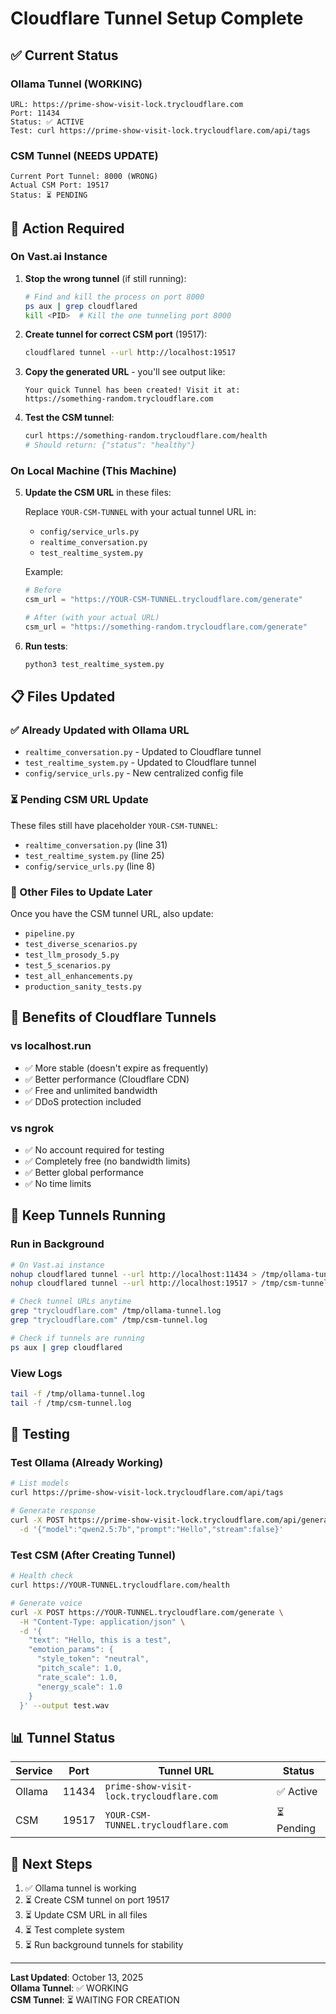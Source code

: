 # Cloudflare Tunnel Setup Complete

## ✅ Current Status

### Ollama Tunnel (WORKING)
```
URL: https://prime-show-visit-lock.trycloudflare.com
Port: 11434
Status: ✅ ACTIVE
Test: curl https://prime-show-visit-lock.trycloudflare.com/api/tags
```

### CSM Tunnel (NEEDS UPDATE)
```
Current Port Tunnel: 8000 (WRONG)
Actual CSM Port: 19517
Status: ⏳ PENDING
```

## 🔧 Action Required

### On Vast.ai Instance

1. **Stop the wrong tunnel** (if still running):
   ```bash
   # Find and kill the process on port 8000
   ps aux | grep cloudflared
   kill <PID>  # Kill the one tunneling port 8000
   ```

2. **Create tunnel for correct CSM port** (19517):
   ```bash
   cloudflared tunnel --url http://localhost:19517
   ```

3. **Copy the generated URL** - you'll see output like:
   ```
   Your quick Tunnel has been created! Visit it at:
   https://something-random.trycloudflare.com
   ```

4. **Test the CSM tunnel**:
   ```bash
   curl https://something-random.trycloudflare.com/health
   # Should return: {"status": "healthy"}
   ```

### On Local Machine (This Machine)

5. **Update the CSM URL** in these files:

   Replace `YOUR-CSM-TUNNEL` with your actual tunnel URL in:
   
   - `config/service_urls.py`
   - `realtime_conversation.py`
   - `test_realtime_system.py`
   
   Example:
   ```python
   # Before
   csm_url = "https://YOUR-CSM-TUNNEL.trycloudflare.com/generate"
   
   # After (with your actual URL)
   csm_url = "https://something-random.trycloudflare.com/generate"
   ```

6. **Run tests**:
   ```bash
   python3 test_realtime_system.py
   ```

## 📋 Files Updated

### ✅ Already Updated with Ollama URL
- `realtime_conversation.py` - Updated to Cloudflare tunnel
- `test_realtime_system.py` - Updated to Cloudflare tunnel
- `config/service_urls.py` - New centralized config file

### ⏳ Pending CSM URL Update
These files still have placeholder `YOUR-CSM-TUNNEL`:
- `realtime_conversation.py` (line 31)
- `test_realtime_system.py` (line 25)
- `config/service_urls.py` (line 8)

### 📝 Other Files to Update Later
Once you have the CSM tunnel URL, also update:
- `pipeline.py`
- `test_diverse_scenarios.py`
- `test_llm_prosody_5.py`
- `test_5_scenarios.py`
- `test_all_enhancements.py`
- `production_sanity_tests.py`

## 🎯 Benefits of Cloudflare Tunnels

### vs localhost.run
- ✅ More stable (doesn't expire as frequently)
- ✅ Better performance (Cloudflare CDN)
- ✅ Free and unlimited bandwidth
- ✅ DDoS protection included

### vs ngrok
- ✅ No account required for testing
- ✅ Completely free (no bandwidth limits)
- ✅ Better global performance
- ✅ No time limits

## 🔄 Keep Tunnels Running

### Run in Background
```bash
# On Vast.ai instance
nohup cloudflared tunnel --url http://localhost:11434 > /tmp/ollama-tunnel.log 2>&1 &
nohup cloudflared tunnel --url http://localhost:19517 > /tmp/csm-tunnel.log 2>&1 &

# Check tunnel URLs anytime
grep "trycloudflare.com" /tmp/ollama-tunnel.log
grep "trycloudflare.com" /tmp/csm-tunnel.log

# Check if tunnels are running
ps aux | grep cloudflared
```

### View Logs
```bash
tail -f /tmp/ollama-tunnel.log
tail -f /tmp/csm-tunnel.log
```

## 🧪 Testing

### Test Ollama (Already Working)
```bash
# List models
curl https://prime-show-visit-lock.trycloudflare.com/api/tags

# Generate response
curl -X POST https://prime-show-visit-lock.trycloudflare.com/api/generate \
  -d '{"model":"qwen2.5:7b","prompt":"Hello","stream":false}'
```

### Test CSM (After Creating Tunnel)
```bash
# Health check
curl https://YOUR-TUNNEL.trycloudflare.com/health

# Generate voice
curl -X POST https://YOUR-TUNNEL.trycloudflare.com/generate \
  -H "Content-Type: application/json" \
  -d '{
    "text": "Hello, this is a test",
    "emotion_params": {
      "style_token": "neutral",
      "pitch_scale": 1.0,
      "rate_scale": 1.0,
      "energy_scale": 1.0
    }
  }' --output test.wav
```

## 📊 Tunnel Status

| Service | Port | Tunnel URL | Status |
|---------|------|------------|--------|
| Ollama | 11434 | `prime-show-visit-lock.trycloudflare.com` | ✅ Active |
| CSM | 19517 | `YOUR-CSM-TUNNEL.trycloudflare.com` | ⏳ Pending |

## 🚀 Next Steps

1. ✅ Ollama tunnel is working
2. ⏳ Create CSM tunnel on port 19517
3. ⏳ Update CSM URL in all files
4. ⏳ Test complete system
5. ⏳ Run background tunnels for stability

---

**Last Updated**: October 13, 2025  
**Ollama Tunnel**: ✅ WORKING  
**CSM Tunnel**: ⏳ WAITING FOR CREATION


